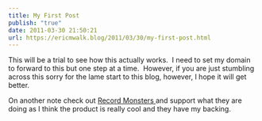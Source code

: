 ```yaml
---
title: My First Post
publish: "true"
date: 2011-03-30 21:50:21
url: https://ericmwalk.blog/2011/03/30/my-first-post.html
---
```


This will be a trial to see how this actually works.  I need to set my domain to forward to this but one step at a time.  However, if you are just stumbling across this sorry for the lame start to this blog, however, I hope it will get better.

On another note check out <a href="https://www.kickstarter.com/projects/andrewhyde/monster-records-laser-cut-vinyl-record-puzzles">Record Monsters </a>and support what they are doing as I think the product is really cool and they have my backing.